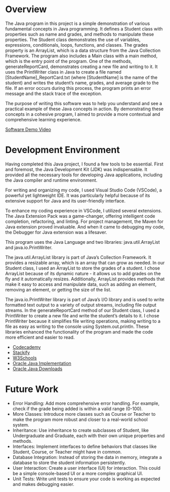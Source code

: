 # Overview

The Java program in this project is a simple demonstration of various fundamental concepts in Java programming. It defines a Student class with properties such as name and grades, and methods to manipulate these properties. The Student class demonstrates the use of variables, expressions, conditionals, loops, functions, and classes. The grades property is an ArrayList, which is a data structure from the Java Collection Framework. The program also includes a Main class with a main method, which is the entry point of the program. One of the methods, generateReportCard, demonstrates creating a new file and writing to it. It uses the PrintWriter class in Java to create a file named \[StudentName\]_ReportCard.txt (where \[StudentName\] is the name of the student) and writes the student’s name, grades, and average grade to the file. If an error occurs during this process, the program prints an error message and the stack trace of the exception.

The purpose of writing this software was to help you understand and see a practical example of these Java concepts in action. By demonstrating these concepts in a cohesive program, I aimed to provide a more contextual and comprehensive learning experience. 

[Software Demo Video](https://studio.youtube.com/video/0T2o6kR-ZDQ/edit)

# Development Environment

Having completed this Java project, I found a few tools to be essential. First and foremost, the Java Development Kit (JDK) was indispensable. It provided all the necessary tools for developing Java applications, including the Java compiler and runtime environment.

For writing and organizing my code, I used Visual Studio Code (VSCode), a powerful yet lightweight IDE. It was particularly helpful because of its extensive support for Java and its user-friendly interface.

To enhance my coding experience in VSCode, I utilized several extensions. The Java Extension Pack was a game-changer, offering intelligent code completion, refactoring, and linting. For project management, the Maven for Java extension proved invaluable. And when it came to debugging my code, the Debugger for Java extension was a lifesaver.

This program uses the Java Language and two libraries: java.util.ArrayList and java.io.PrintWriter. 

The java.util.ArrayList library is part of Java’s Collection Framework. It provides a resizable array, which is an array that can grow as needed. In our Student class, I used an ArrayList to store the grades of a student. I chose ArrayList because of its dynamic nature - it allows us to add grades on the fly and it automatically resizes. Additionally, ArrayList provides methods that make it easy to access and manipulate data, such as adding an element, removing an element, or getting the size of the list.

The java.io.PrintWriter library is part of Java’s I/O library and is used to write formatted text output to a variety of output streams, including file output streams. In the generateReportCard method of our Student class, I used a PrintWriter to create a new file and write the student’s details to it. I chose PrintWriter because it simplifies file writing operations, making writing to a file as easy as writing to the console using System.out.println. These libraries enhanced the functionality of the program and made the code more efficient and easier to read.

- [Codecademy](https://codefinity.com/start/java?utm_source=bing&utm_medium=cpc&utm_campaign=566758054&utm_content=1174280112715058&utm_term=computer%20java%20course&msclkid=d6d61a76972b1e1c5e457f9b84369178)
- [Stackify](https://stackify.com/java-tutorials/)
- [W3Schools](https://www.w3schools.com/java/default.asp)
- [Oracle Java Implementation](https://docs.oracle.com/en/java/)
- [Oracle Java Downloads](https://www.oracle.com/java/technologies/downloads/)

# Future Work


 - Error Handling: Add more comprehensive error handling. For example, check if the grade being added is within a valid range (0-100).
 - More Classes: Introduce more classes such as Course or Teacher to make the program more robust and closer to a real-world school system.
 - Inheritance: Use inheritance to create subclasses of Student, like Undergraduate and Graduate, each with their own unique properties and methods.
 - Interfaces: Implement interfaces to define behaviors that classes like Student, Course, or Teacher might have in common.
 - Database Integration: Instead of storing the data in memory, integrate a database to store the student information persistently.
 - User Interaction: Create a user interface (UI) for interaction. This could be a simple console-based UI or a more complex graphical UI.
 - Unit Tests: Write unit tests to ensure your code is working as expected and makes debugging easier.